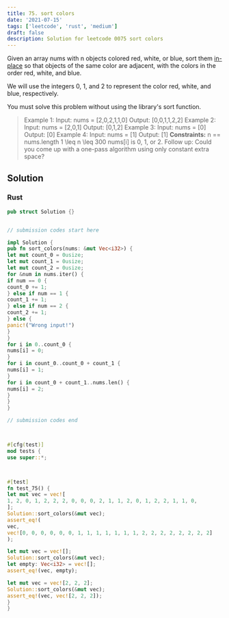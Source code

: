 ```yaml
---
title: 75. sort colors
date: '2021-07-15'
tags: ['leetcode', 'rust', 'medium']
draft: false
description: Solution for leetcode 0075 sort colors
---
```




Given an array nums with n objects colored red, white, or blue, sort them [in-place](https://en.wikipedia.org/wiki/In-place_algorithm) so that objects of the same color are adjacent, with the colors in the order red, white, and blue.

We will use the integers 0, 1, and 2 to represent the color red, white, and blue, respectively.

You must solve this problem without using the library's sort function.



>   Example 1:
>   Input: nums <TeX>=</TeX> [2,0,2,1,1,0]
>   Output: [0,0,1,1,2,2]
>   Example 2:
>   Input: nums <TeX>=</TeX> [2,0,1]
>   Output: [0,1,2]
>   Example 3:
>   Input: nums <TeX>=</TeX> [0]
>   Output: [0]
>   Example 4:
>   Input: nums <TeX>=</TeX> [1]
>   Output: [1]
**Constraints:**
>   	n <TeX>=</TeX><TeX>=</TeX> nums.length
>   	1 <TeX>\leq</TeX> n <TeX>\leq</TeX> 300
>   	nums[i] is 0, 1, or 2.
>   Follow up: Could you come up with a one-pass algorithm using only constant extra space?


## Solution


### Rust
```rust
pub struct Solution {}


// submission codes start here

impl Solution {
pub fn sort_colors(nums: &mut Vec<i32>) {
let mut count_0 = 0usize;
let mut count_1 = 0usize;
let mut count_2 = 0usize;
for &num in nums.iter() {
if num == 0 {
count_0 += 1;
} else if num == 1 {
count_1 += 1;
} else if num == 2 {
count_2 += 1;
} else {
panic!("Wrong input!")
}
}
for i in 0..count_0 {
nums[i] = 0;
}
for i in count_0..count_0 + count_1 {
nums[i] = 1;
}
for i in count_0 + count_1..nums.len() {
nums[i] = 2;
}
}
}

// submission codes end



#[cfg(test)]
mod tests {
use super::*;



#[test]
fn test_75() {
let mut vec = vec![
1, 2, 0, 1, 2, 2, 2, 0, 0, 0, 2, 1, 1, 2, 0, 1, 2, 2, 1, 1, 0,
];
Solution::sort_colors(&mut vec);
assert_eq!(
vec,
vec![0, 0, 0, 0, 0, 0, 1, 1, 1, 1, 1, 1, 1, 2, 2, 2, 2, 2, 2, 2, 2]
);

let mut vec = vec![];
Solution::sort_colors(&mut vec);
let empty: Vec<i32> = vec![];
assert_eq!(vec, empty);

let mut vec = vec![2, 2, 2];
Solution::sort_colors(&mut vec);
assert_eq!(vec, vec![2, 2, 2]);
}
}

```
